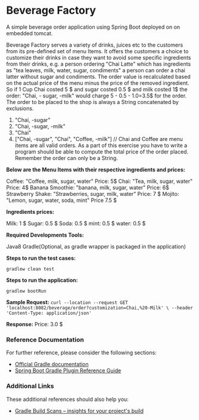 # Beverage Factory

A simple beverage order application using Spring Boot deployed on on embedded tomcat.

Beverage Factory serves a variety of drinks, juices etc to the customers from its pre-defined set of menu Items.
It offers the customers a choice to customize their drinks in case they want to avoid some specific ingredients from their drinks,
e.g. a person ordering "Chai Latte" which has ingredients as "tea leaves, milk, water, sugar, condiments" a person can order a chai latter without sugar and condiments.
The order value is recalculated based on the actual price of the menu minus the price of the removed ingredient.
So if 1 Cup Chai costed 5 $ and sugar costed 0.5 $ and milk costed 1$ the order: "Chai, - sugar, -milk" would charge
5 - 0.5 - 1.0=3.5$ for the order.
The order to be placed to the shop is always a String concatenated by exclusions. 
1. "Chai, -sugar"
2. "Chai, -sugar, -milk"
3. "Chai"
4. ["Chai, -sugar", "Chai", "Coffee, -milk"] // Chai and Coffee are menu items
are all valid orders.
As a part of this exercise you have to write a program should be able to compute the total price of the order placed. Remember the order can only be a String.

**Below are the Menu Items with their respective ingredients and prices:**

Coffee: "Coffee, milk, sugar, water" Price: 5$
Chai: "Tea, milk, sugar, water" Price: 4$
Banana Smoothie: "banana, milk, sugar, water" Price: 6$
Strawberry Shake: "Strawberries, sugar, milk, water" Price: 7 $
Mojito: "Lemon, sugar, water, soda, mint" Price 7.5 $

**Ingredients prices:**

Milk: 1 $
Sugar: 0.5 $
Soda: 0.5 $
mint: 0.5 $
water: 0.5 $



****Required Developments Tools:****

Java8
Gradle(Optional, as gradle wrapper is packaged in the application)

**Steps to run the test cases:**

`gradlew clean test`

**Steps to run the application:**

`gradlew bootRun`



**Sample Request:** 
`curl --location --request GET 'localhost:8082/beverage/order?customization=Chai,%20-Milk' \
 --header 'Content-Type: application/json'`

**Response:** 
Price: 3.0 $



### Reference Documentation
For further reference, please consider the following sections:

* [Official Gradle documentation](https://docs.gradle.org)
* [Spring Boot Gradle Plugin Reference Guide](https://docs.spring.io/spring-boot/docs/2.2.7.RELEASE/gradle-plugin/reference/html/)

### Additional Links
These additional references should also help you:

* [Gradle Build Scans – insights for your project's build](https://scans.gradle.com#gradle)

